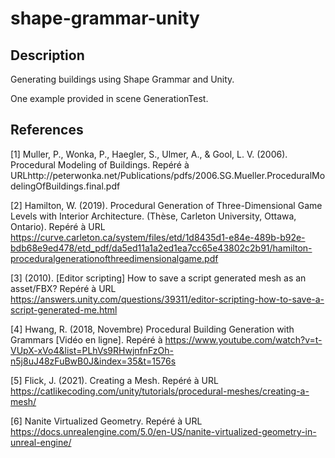﻿# shape-grammar-unity
## Description
Generating buildings using Shape Grammar and Unity.

One example provided in scene GenerationTest.

## References
[1] Muller, P., Wonka, P., Haegler, S., Ulmer, A., & Gool, L. V. (2006). Procedural Modeling of Buildings. Repéré à URLhttp://peterwonka.net/Publications/pdfs/2006.SG.Mueller.ProceduralModelingOfBuildings.final.pdf

[2] Hamilton, W. (2019). Procedural Generation of Three-Dimensional Game Levels with Interior Architecture. (Thèse, Carleton University, Ottawa, Ontario). Repéré à URL https://curve.carleton.ca/system/files/etd/1d8435d1-e84e-489b-b92e-bdb68e9ed478/etd_pdf/da5ed11a1a2ed1ea7cc65e43802c2b91/hamilton-proceduralgenerationofthreedimensionalgame.pdf

[3] (2010). [Editor scripting] How to save a script generated mesh as an asset/FBX? Repéré à URL https://answers.unity.com/questions/39311/editor-scripting-how-to-save-a-script-generated-me.html

[4] Hwang, R. (2018, Novembre) Procedural Building Generation with Grammars [Vidéo en ligne]. Repéré à https://www.youtube.com/watch?v=t-VUpX-xVo4&list=PLhVs9RHwjnfnFzOh-n5j8uJ48zFuBwB0J&index=35&t=1576s

[5] Flick, J. (2021). Creating a Mesh. Repéré à URL https://catlikecoding.com/unity/tutorials/procedural-meshes/creating-a-mesh/

[6] Nanite Virtualized Geometry. Repéré à URL https://docs.unrealengine.com/5.0/en-US/nanite-virtualized-geometry-in-unreal-engine/ 
